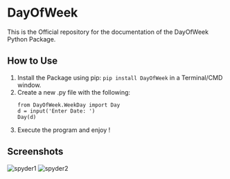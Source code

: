 # DayOfWeek
This is the Official repository for the documentation of the DayOfWeek Python Package.
## How to Use ##
1. Install the Package using pip:
    `pip install DayOfWeek` in a Terminal/CMD window.
2. Create a new .py file with the following:
    ```
    from DayOfWeek.WeekDay import Day
    d = input('Enter Date: ')
    Day(d)
    ```   
 3. Execute the program and enjoy !

## Screenshots
![spyder1](https://user-images.githubusercontent.com/71964994/132985157-e6122fbf-ea06-4b73-bcde-f6ef252e4cba.png)
![spyder2](https://user-images.githubusercontent.com/71964994/132985163-8044596c-e46f-4cfa-88af-4818ae9e0954.png)


